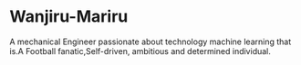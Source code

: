 # Wanjiru-Mariru
A mechanical Engineer passionate about technology machine learning that is.A
Football fanatic,Self-driven, ambitious and determined individual.
